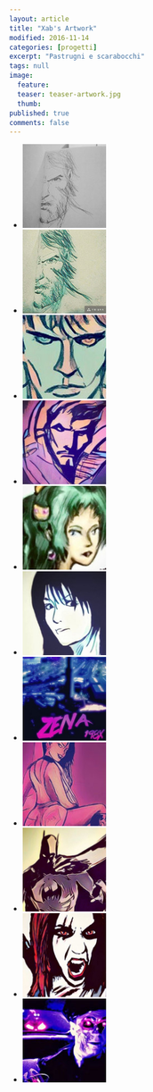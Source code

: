 ```yaml
---
layout: article
title: "Xab's Artwork"
modified: 2016-11-14
categories: [progetti]
excerpt: "Pastrugni e scarabocchi"
tags: null
image:
  feature:
  teaser: teaser-artwork.jpg
  thumb:
published: true
comments: false
---
```


<ul class="th-grid">
  <li>
    <a href="https://www.instagram.com/p/BMcK0gMg7k_/?taken-by=xabaras89"><img src="/gallery/artwork/wolverine.jpg" alt="wolverine"></a>
  </li>
  <li>
    <a href="https://www.instagram.com/p/BMcLCcyAyw-/?taken-by=xabaras89"><img src="/gallery/artwork/wolverine-prisma.jpg" alt="wolverine-prisma.jpg"></a>
  </li>
  <li>
    <a href="https://www.instagram.com/p/BMeCQjJhcY7/?taken-by=xabaras89"><img src="/gallery/artwork/dyd.jpg" alt="Dylan Dog"></a>
  </li>
  <li>
    <a href="https://www.instagram.com/p/BMof8NxhAhp/?taken-by=xabaras89"><img src="/gallery/artwork/strange.jpg" alt="Dr. Strange"></a>
  </li>
  <li>
    <a href="https://www.instagram.com/p/BMpgeHRBIjp/?taken-by=xabaras89"><img src="/gallery/artwork/terra.jpg" alt="Terra"></a>
  </li>
  <li>
    <a href="https://www.instagram.com/p/BMtsXM9hMCH/?taken-by=xabaras89"><img src="/gallery/artwork/rinoa.jpg" alt="Rinoa"></a>
  </li>
  <li>
    <a href="https://www.instagram.com/p/BMuEGd9BhrX/?taken-by=xabaras89"><img src="/gallery/artwork/zena198X.jpg" alt="Zena 198X"></a>
  </li>
  <li>
    <a href="https://www.instagram.com/p/BMupp2fBAL6/?taken-by=xabaras89"><img src="/gallery/artwork/culotto.jpg" alt="Culotto"></a>
  </li>
  <li>
    <a href="https://www.instagram.com/p/BMws7tVhTBw/?taken-by=xabaras89"><img src="/gallery/artwork/batman.jpg" alt="Batman"></a>
    <li>
      <a href="https://www.instagram.com/p/BMxWHVUBWqY/?taken-by=xabaras89"><img src="/gallery/artwork/cristina-scabbia.jpg" alt="Cristina Scabbia"></a>
    </li>
    <li>
      <a href="https://www.instagram.com/p/BMyyZCUBKBF/?taken-by=xabaras89"><img src="/gallery/artwork/to-nowhere.jpg" alt="To Nowhere"></a>
    </li>                    
  </li>                
</ul>
